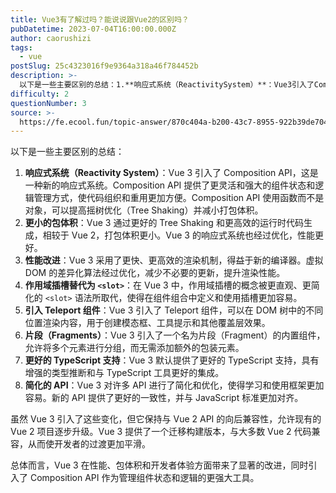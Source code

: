 ```yaml
---
title: Vue3有了解过吗？能说说跟Vue2的区别吗？
pubDatetime: 2023-07-04T16:00:00.000Z
author: caorushizi
tags:
  - vue
postSlug: 25c4323016f9e9364a318a46f784452b
description: >-
  以下是一些主要区别的总结：1.**响应式系统（ReactivitySystem）**：Vue3引入了CompositionAPI，这是一种新的响应式系统。CompositionAPI提供了更灵活和强大
difficulty: 2
questionNumber: 3
source: >-
  https://fe.ecool.fun/topic-answer/870c404a-b200-43c7-8955-922b39de704f?orderBy=updateTime&order=desc&tagId=14
---
```


以下是一些主要区别的总结：

1.  **响应式系统（Reactivity System）**：Vue 3 引入了 Composition API，这是一种新的响应式系统。Composition API 提供了更灵活和强大的组件状态和逻辑管理方式，使代码组织和重用更加方便。Composition API 使用函数而不是对象，可以提高摇树优化（Tree Shaking）并减小打包体积。
2.  **更小的包体积**：Vue 3 通过更好的 Tree Shaking 和更高效的运行时代码生成，相较于 Vue 2，打包体积更小。Vue 3 的响应式系统也经过优化，性能更好。
3.  **性能改进**：Vue 3 采用了更快、更高效的渲染机制，得益于新的编译器。虚拟 DOM 的差异化算法经过优化，减少不必要的更新，提升渲染性能。
4.  **作用域插槽替代为 `<slot>`**：在 Vue 3 中，作用域插槽的概念被更直观、更简化的 `<slot>` 语法所取代，使得在组件组合中定义和使用插槽更加容易。
5.  **引入 Teleport 组件**：Vue 3 引入了 Teleport 组件，可以在 DOM 树中的不同位置渲染内容，用于创建模态框、工具提示和其他覆盖层效果。
6.  **片段（Fragments）**：Vue 3 引入了一个名为片段（Fragment）的内置组件，允许将多个元素进行分组，而无需添加额外的包装元素。
7.  **更好的 TypeScript 支持**：Vue 3 默认提供了更好的 TypeScript 支持，具有增强的类型推断和与 TypeScript 工具更好的集成。
8.  **简化的 API**：Vue 3 对许多 API 进行了简化和优化，使得学习和使用框架更加容易。新的 API 提供了更好的一致性，并与 JavaScript 标准更加对齐。

虽然 Vue 3 引入了这些变化，但它保持与 Vue 2 API 的向后兼容性，允许现有的 Vue 2 项目逐步升级。Vue 3 提供了一个迁移构建版本，与大多数 Vue 2 代码兼容，从而使开发者的过渡更加平滑。

总体而言，Vue 3 在性能、包体积和开发者体验方面带来了显著的改进，同时引入了 Composition API 作为管理组件状态和逻辑的更强大工具。
